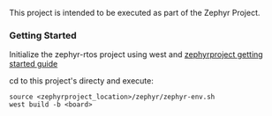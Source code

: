 This project is intended to be executed as part of the Zephyr Project.

### Getting Started
Initialize the zephyr-rtos project using west and [zephyrproject getting started guide](https://docs.zephyrproject.org/latest/getting_started/index.html)

cd to this project's directy and execute:
```
source <zephyrproject_location>/zephyr/zephyr-env.sh
west build -b <board>
```
